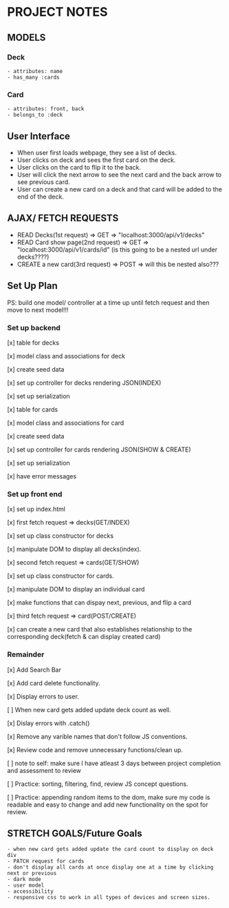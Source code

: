 # PROJECT NOTES

## MODELS

### Deck

    - attributes: name
    - has_many :cards

### Card

    - attributes: front, back
    - belongs_to :deck

## User Interface

- When user first loads webpage, they see a list of decks.
- User clicks on deck and sees the first card on the deck.
- User clicks on the card to flip it to the back.
- User will click the next arrow to see the next card and the back arrow to see previous card.
- User can create a new card on a deck and that card will be added to the end of the deck.

## AJAX/ FETCH REQUESTS

- READ Decks(1st request) => GET => "localhost:3000/api/v1/decks"
- READ Card show page(2nd request) => GET => "localhost:3000/api/v1/cards/id" (is this going to be a nested url under decks????)
- CREATE a new card(3rd request) => POST => will this be nested also???

## Set Up Plan

PS: build one model/ controller at a time up until fetch request and then move to next model!!!

### Set up backend

[x] table for decks

[x] model class and associations for deck

[x] create seed data

[x] set up controller for decks rendering JSON(INDEX)

[x] set up serialization

[x] table for cards

[x] model class and associations for card

[x] create seed data

[x] set up controller for cards rendering JSON(SHOW & CREATE)

[x] set up serialization

[x] have error messages

### Set up front end

[x] set up index.html

[x] first fetch request => decks(GET/INDEX)

[x] set up class constructor for decks

[x] manipulate DOM to display all decks(index).

[x] second fetch request => cards(GET/SHOW)

[x] set up class constructor for cards.

[x] manipulate DOM to display an individual card

[x] make functions that can dispay next, previous, and flip a card

[x] third fetch request => card(POST/CREATE)

[x] can create a new card that also establishes relationship to the corresponding deck(fetch & can display created card)

### Remainder

[x] Add Search Bar

[x] Add card delete functionality.

[x] Display errors to user.

[ ] When new card gets added update deck count as well.

[x] Dislay errors with .catch()

[x] Remove any varible names that don't follow JS conventions.

[x] Review code and remove unnecessary functions/clean up.

[ ] note to self: make sure I have atleast 3 days between project completion and assessment to review

[ ] Practice: sorting, filtering, find, review JS concept questions.

[ ] Practice: appending random items to the dom, make sure my code is readable and easy to change and add new functionality on the spot for review.

## STRETCH GOALS/Future Goals

    - when new card gets added update the card count to display on deck div
    - PATCH request for cards
    - don't display all cards at once display one at a time by clicking next or previous
    - dark mode
    - user model
    - accessibility
    - responsive css to work in all types of devices and screen sizes.
